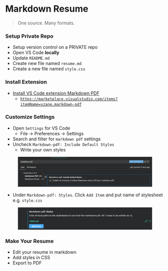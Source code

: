 # Markdown Resume

> One source. Many formats.

### Setup Private Repo

* Setup version control on a PRIVATE repo
* Open VS Code **locally**
* Update `README.md`
* Create new file named `resume.md`
* Create a new file named `style.css`

### Install Extension

* [Install VS Code extension Markdown PDF](https://marketplace.visualstudio.com/items?itemName=yzane.markdown-pdf)
  * [`https://marketplace.visualstudio.com/items?itemName=yzane.markdown-pdf`](https://marketplace.visualstudio.com/items?itemName=yzane.markdown-pdf)

### Customize Settings

* Open `Settings` for VS Code
  * File -> Preferences -> Settings
* Search and filter for `markdown pdf` settings
* Uncheck `Markdown-pdf: Include Default Styles`
  * Write your own styles

<figure><img src="../.gitbook/assets/markdown pdf settings 1.png" alt=""><figcaption></figcaption></figure>

* Under `Markdown-pdf: Styles`. Click `Add Item` and put name of stylesheet e.g. `style.css`

<figure><img src="../.gitbook/assets/markdown pdf settings 2.png" alt=""><figcaption></figcaption></figure>

### Make Your Resume

* Edit your resume in markdown
* Add styles in CSS
* Export to PDF

